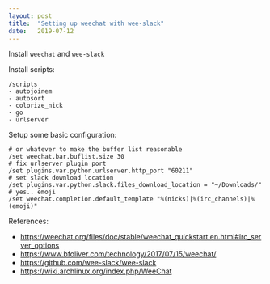 ```yaml
---
layout: post
title:  "Setting up weechat with wee-slack"
date:   2019-07-12
---
```


Install `weechat` and `wee-slack`

Install scripts:
```
/scripts
- autojoinem
- autosort
- colorize_nick
- go
- urlserver
```

Setup some basic configuration:
```
# or whatever to make the buffer list reasonable
/set weechat.bar.buflist.size 30
# fix urlserver plugin port
/set plugins.var.python.urlserver.http_port "60211"
# set slack download location
/set plugins.var.python.slack.files_download_location = "~/Downloads/"
# yes.. emoji
/set weechat.completion.default_template "%(nicks)|%(irc_channels)|%(emoji)"
```

References:
- https://weechat.org/files/doc/stable/weechat_quickstart.en.html#irc_server_options
- https://www.bfoliver.com/technology/2017/07/15/weechat/
- https://github.com/wee-slack/wee-slack
- https://wiki.archlinux.org/index.php/WeeChat
